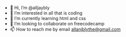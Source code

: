 - 👋 Hi, I’m @alljaybly
- 👀 I’m interested in all that is coding
- 🌱 I’m currently learning html and css
- 💞️ I’m looking to collaborate on freecodecamp
- 📫 How to reach me by email allanjblythe@gmail.com

<!---
alljaybly/alljaybly is a ✨ special ✨ repository because its `README.md` (this file) appears on your GitHub profile.
You can click the Preview link to take a look at your changes.
--->

